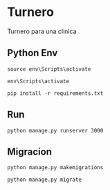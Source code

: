 # Turnero

Turnero para una clinica

## Python Env

```source env\Scripts\activate```

```env\Scripts\activate```

```pip install -r requirements.txt ```

## Run

```python manage.py runserver 3000```

## Migracion

```python manage.py makemigrations```

```python manage.py migrate```